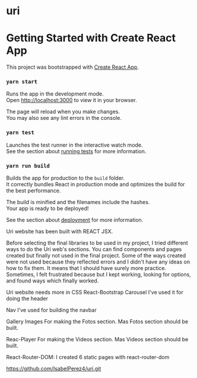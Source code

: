 # uri

# Getting Started with Create React App

This project was bootstrapped with [Create React App](https://github.com/facebook/create-react-app).

### `yarn start`

Runs the app in the development mode.\
Open [http://localhost:3000](http://localhost:3000) to view it in your browser.

The page will reload when you make changes.\
You may also see any lint errors in the console.

### `yarn test`

Launches the test runner in the interactive watch mode.\
See the section about [running tests](https://facebook.github.io/create-react-app/docs/running-tests) for more information.

### `yarn run build`

Builds the app for production to the `build` folder.\
It correctly bundles React in production mode and optimizes the build for the best performance.

The build is minified and the filenames include the hashes.\
Your app is ready to be deployed!

See the section about [deployment](https://facebook.github.io/create-react-app/docs/deployment) for more information.

Uri website has been built with REACT JSX.



Before selecting the final libraries to be used in my project, I tried different ways to do the Uri web's sections. You can find components and pages created but finally not used in the final project.
Some of the ways created were not used because they reflected errors and I didn't have any ideas on how to fix them. It means that I should have surely more practice. Sometimes, I felt frustrated because but I kept working, looking for options, and found ways which finally worked.

Uri website needs more in CSS 
React-Bootstrap
Carousel
I've used it for doing the header

Nav
I've used for building the navbar

Gallery Images
For making the Fotos section. Mas Fotos section should be built.  

Reac-Player
For making the Videos section. Mas Videos section should be built.  

React-Router-DOM:
I created 6 static pages with react-router-dom



https://github.com/IsabelPerez4/uri.git


